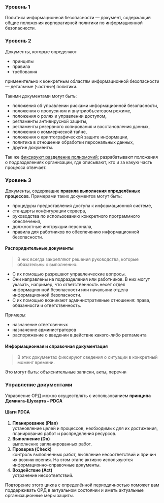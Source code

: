 
### Уровень 1

Политика информационной безопасности — документ, содержащий общие положения корпоративной политики по информационной безопасности.

### Уровень 2

Документы, которые определяют
- принципы
- правила
- требования 

применительно к конкретным областям информационной безопасности — детальные (частные) политики.

Такими документами могут быть:

- положения об управлении рисками информационной безопасности,
- положения о пропускном и внутриобъектовом режиме,
- положения о ролях и управлении доступом,
- регламенты антивирусной защиты,
- регламенты резервного копирования и восстановления данных,
- положения о коммерческой тайне,
- положения о криптографической защите информации,
- политика в отношении обработки персональных данных,
- другие документы.

Так же <ins>фиксируют разделение полномочий:</ins> разрабатывают положения о подразделениях организации, где описывают, кто и за какую часть процесса отвечает.

### Уровень 3

Документы, содержащие **правила выполнения определённых процессов**. Примерами таких документов могут быть:

- процедуры предоставления доступа к информационной системе,
- стандарты конфигурации сервера,
- руководства по использованию конкретного программного обеспечения,
- должностные инструкции персонала,
- правила для работников по обеспечению информационной безопасности.

#### Распорядительные документы

> В них всегда закрепляют решения руководства, которые обязательны к выполнению.

- С их помощью разрешают управленческие вопросы.
- Они направлены на подразделения или работников. В них могут указать, например, что ответственность несёт отдел информационной безопасности или начальник отдела информационной безопасности.
- С их помощью возникают административные отношения: права, обязанности и ответственность.

Примеры:
- назначение ответсвенных
- назначение администраторов
- распоряжение о введении в действие какого-либо регламента

#### Информационная и справочная документация

> В этих документах фиксируют сведения о ситуации в конкретный момент времени.

Это могут быть: объяснительные записки, акты, перечни

### Управление документами

Управление ОРД можно осуществлять с использованием **принципа Деминга-Шухарта – PDCA**

#### Шаги PDCA

1. **Планирование (Plan)**<br>установление целей и процессов, необходимых для их достижения, планирования работ и распределения ресурсов.
1. **Выполнение (Do)**<br>выполнение запланированных работ.
1. **Проверка (Check)**<br>контроль выполненных работ, выявление несоответствий и причин их возникновения. На этом этапе активно используются информационно-справочные документы.
1. **Воздействие (Act)**<br>устранение несоответствий.

Повторение этого цикла с определённой периодичностью поможет вам поддерживать ОРД в актуальном состоянии и иметь актуальные организационные меры защиты.
